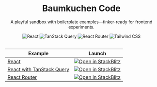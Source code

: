 <div align="center">

  <h1>Baumkuchen Code</h1>

  <p>A playful sandbox with boilerplate examples—tinker-ready for frontend experiments.</p>
  
  <img src="https://img.shields.io/badge/dynamic/json?url=https%3A%2F%2Fgithub.com%2Fjihnma%2Fbaumkuchen-code%2Fraw%2Fmain%2Fexamples/react/package.json&query=%24.dependencies.react&style=flat-square&logo=react&logoColor=087ea4&label=React&labelColor=ffffff&color=087ea4" alt="React">
  <img src="https://img.shields.io/badge/dynamic/json?url=https%3A%2F%2Fgithub.com%2Fjihnma%2Fbaumkuchen-code%2Fraw%2Fmain%2Fexamples/react-tanstack-query/package.json&query=%24.dependencies.@tanstack/react-query&style=flat-square&logo=react-query&logoColor=ef4444&label=TanStack%20Query&labelColor=ffffff&color=ef4444" alt="TanStack Query">
  <img src="https://img.shields.io/badge/dynamic/json?url=https%3A%2F%2Fgithub.com%2Fjihnma%2Fbaumkuchen-code%2Fraw%2Fmain%2Fexamples/react-router/package.json&query=%24.dependencies.react-router&style=flat-square&logo=react-router&logoColor=f44250&label=React%20Router&labelColor=ffffff&color=f44250" alt="React Router">
  <img src="https://img.shields.io/badge/dynamic/json?url=https%3A%2F%2Fgithub.com%2Fjihnma%2Fbaumkuchen-code%2Fraw%2Fmain%2Fexamples/react/package.json&query=%24.dependencies.tailwindcss&style=flat-square&logo=tailwindcss&logoColor=00bcff&label=Tailwind%20CSS&labelColor=ffffff&color=00bcff" alt="Tailwind CSS">

</div>

<br/>

<div align="center">
  
| Example | Launch |
|---------|--------|
| [React](https://github.com/jihnma/baumkuchen-code/tree/main/examples/react) | [![Open in StackBlitz](https://developer.stackblitz.com/img/open_in_stackblitz_small.svg)](https://stackblitz.com/github/jihnma/baumkuchen-code/tree/main/examples/react) |
| [React with TanStack Query](https://github.com/jihnma/baumkuchen-code/tree/main/examples/react-tanstack-query) | [![Open in StackBlitz](https://developer.stackblitz.com/img/open_in_stackblitz_small.svg)](https://stackblitz.com/github/jihnma/baumkuchen-code/tree/main/examples/react-tanstack-query) |
| [React Router](https://github.com/jihnma/baumkuchen-code/tree/main/examples/react-router) | [![Open in StackBlitz](https://developer.stackblitz.com/img/open_in_stackblitz_small.svg)](https://stackblitz.com/github/jihnma/baumkuchen-code/tree/main/examples/react-router) |

</div>
